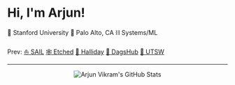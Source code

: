 # Hi, I'm Arjun!

🌲 Stanford University
📍 Palo Alto, CA
⛓️ Systems/ML

Prev:
[⛵ SAIL](https://ai.stanford.edu/)
[🕸️ Etched](https://etched.com)
[🏦 Halliday](https://halliday.xyz)
[🐾 DagsHub](https://dagshub.com)
[🧪 UTSW](https://www.rajaramlab.org/)
<hr>

<p align="center">
  <img src="https://github-readme-stats-arjvik.vercel.app/api?username=arjvik&include_all_commits=true&count_private=true&show_icons=true&theme=ambient_gradient&border_radius=20&show=reviews,prs_merged&hide=contribs&hide_border=true" alt="Arjun Vikram's GitHub Stats"/>
</p>
